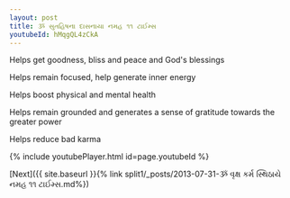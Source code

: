 ```yaml
---
layout: post
title: ૐ સુતહિષના દાસનાયા નમહ ૧૧ ટાઈમ્સ
youtubeId: hMqgQL4zCkA
---
```

 
 
Helps get goodness, bliss and peace and God's blessings
 
Helps remain focused, help generate inner energy 
 
Helps boost physical and mental health 
 
Helps remain grounded and generates a sense of gratitude towards the greater power 
 
Helps reduce bad karma
 
 
 
 


{% include youtubePlayer.html id=page.youtubeId %}
 
[Next]({{ site.baseurl }}{% link  split1/_posts/2013-07-31-ૐ વૃક્ષ કર્મ સ્થિઠાયે નમહ ૧૧ ટાઈમ્સ.md%})
 

